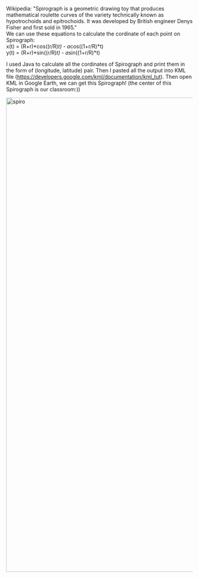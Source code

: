 Wikipedia: "Spirograph is a geometric drawing toy that produces mathematical roulette curves of the variety technically known as hypotrochoids and epitrochoids. It was developed by British engineer Denys Fisher and first sold in 1965."<br/>
We can use these equations to calculate the cordinate of each point on Spirograph:<br/>
    x(t) = (R+r)*cos((r/R)*t) - a*cos((1+r/R)*t)<br/>
    y(t) = (R+r)*sin((r/R)*t) - a*sin((1+r/R)*t)<br/>
    
I used Java to calculate all the cordinates of Spirograph and print them in the form of (longitude, latitude) pair. Then I pasted all the output into KML file (https://developers.google.com/kml/documentation/kml_tut). Then open KML in Google Earth, we can get this Spirograph! (the center of this Spirograph is our classroom:))

<img width="1280" alt="spiro" src="https://user-images.githubusercontent.com/11751622/45260554-835ecc00-b39f-11e8-8f5d-65023696bbd4.png">
